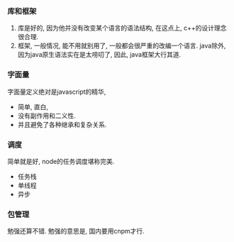 ### 库和框架

1. 库是好的, 因为他并没有改变某个语言的语法结构, 在这点上, c++的设计理念很合理.
2. 框架, 一般情况, 能不用就别用了, 一般都会很严重的改编一个语言. java除外, 因为java原生语法实在是太唠叨了, 因此, java框架大行其道.

### 字面量

字面量定义绝对是javascript的精华, 

- 简单, 直白, 
- 没有副作用和二义性.
- 并且避免了各种继承和复杂关系.

### 调度

简单就是好, node的任务调度堪称完美.

- 任务栈
- 单线程
- 异步

### 包管理

勉强还算不错. 勉强的意思是, 国内要用cnpm才行.